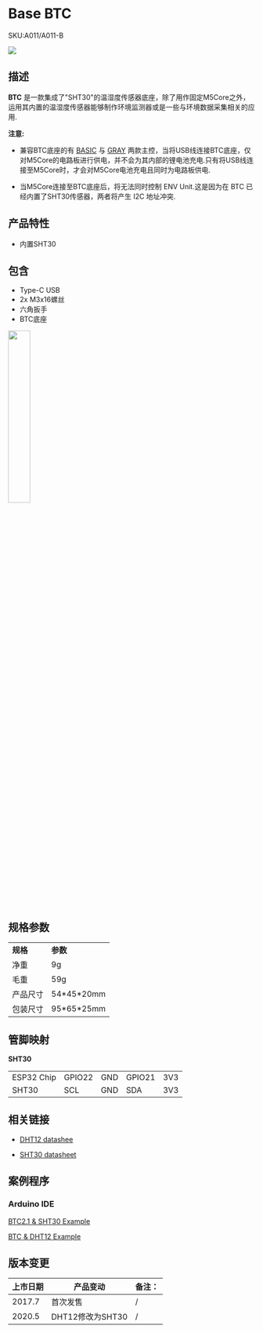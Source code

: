 # Base BTC

<el-tag effect="plain">SKU:A011/A011-B</el-tag>

<div class="product_pic"><img src="assets/img/product_pics/base/btc/base_btc_01.webp"></div>

## 描述

**BTC** 是一款集成了"SHT30"的温湿度传感器底座，除了用作固定M5Core之外，运用其内置的温湿度传感器能够制作环境监测器或是一些与环境数据采集相关的应用.

**注意:**

* 兼容BTC底座的有 [BASIC](https://docs.m5stack.com/#/zh_CN/core/basic) 与 [GRAY](https://docs.m5stack.com/#/zh_CN/core/gray) 两款主控，当将USB线连接BTC底座，仅对M5Core的电路板进行供电，并不会为其内部的锂电池充电.只有将USB线连接至M5Core时，才会对M5Core电池充电且同时为电路板供电.

* 当M5Core连接至BTC底座后，将无法同时控制 ENV Unit.这是因为在 BTC 已经内置了SHT30传感器，两者将产生 I2C 地址冲突.

##  产品特性

-  内置SHT30

##  包含

-  Type-C USB
-  2x M3x16螺丝
-  六角扳手
-  BTC底座

<img src="assets/img/product_pics/base/btc/base_btc_02.webp" width="30%">

## 规格参数

<table>
   <tr style="font-weight:bold">
      <td>规格</td>
      <td>参数</td>
   </tr>
   <tr>
      <td>净重</td>
      <td>9g</td>
   </tr>
   <tr>
      <td>毛重</td>
      <td>59g</td>
   </tr>
   <tr>
      <td>产品尺寸</td>
      <td>54*45*20mm</td>
   </tr>
   <tr>
      <td>包装尺寸</td>
      <td>95*65*25mm</td>
   </tr>
 </table>

##  管脚映射

**SHT30**

<table>
 <tr><td>ESP32 Chip</td><td>GPIO22</td><td>GND</td><td>GPIO21</td><td>3V3</td></tr>
 <tr><td>SHT30</td><td>SCL</td><td>GND</td><td>SDA</td><td>3V3</td></tr>
</table>

## 相关链接

- [DHT12 datashee](https://m5stack.oss-cn-shenzhen.aliyuncs.com/resource/docs/datasheet/hat/DHT12_en.pdf)

- [SHT30 datasheet](https://m5stack.oss-cn-shenzhen.aliyuncs.com/resource/docs/datasheet/unit/SHT3x_Datasheet_digital.pdf)

## 案例程序

### Arduino IDE

[BTC2.1 & SHT30 Example](https://github.com/m5stack/M5-ProductExampleCodes/tree/master/Base/BTC/Arduino/BTC2.1)

[BTC & DHT12 Example](https://github.com/m5stack/M5-ProductExampleCodes/tree/master/Base/BTC/Arduino/BTC)



## 版本变更

<table>
   <thead>
      <tr> 
         <th>上市日期</th>
         <th>产品变动</th>
         <th>备注：</th>
      </tr>
   </thead>    
   <tbody>
      <tr>
         <td>2017.7</td>
         <td>首次发售</td>
         <td>/</td>
      </tr>
      <tr>
         <td>2020.5</td>
         <td>DHT12修改为SHT30</td>
         <td>/</td>
      </tr>
   <tbody>
</table>


<script>

   var purchase_link = 'https://m5stack.com/collections/m5-base/products/btc-standing-base';

   anchor_search(purchase_link);
   scrollFunc();

</script>